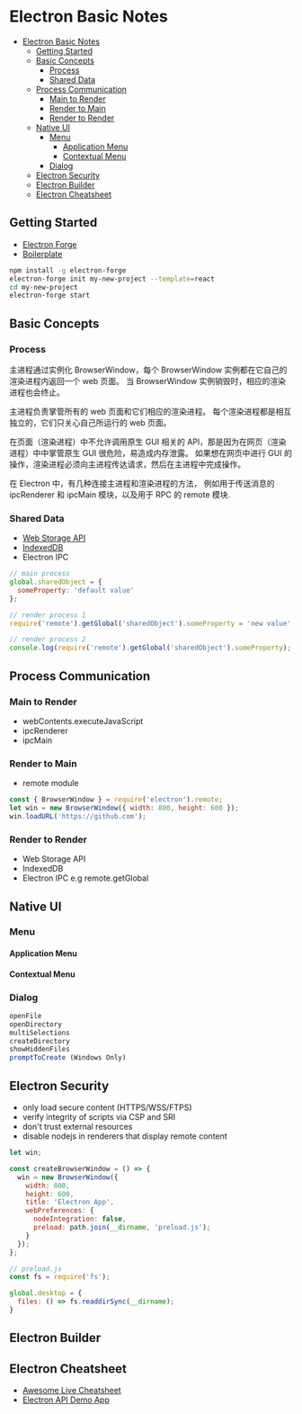 # Electron Basic Notes

<!-- TOC -->

- [Electron Basic Notes](#electron-basic-notes)
  - [Getting Started](#getting-started)
  - [Basic Concepts](#basic-concepts)
    - [Process](#process)
    - [Shared Data](#shared-data)
  - [Process Communication](#process-communication)
    - [Main to Render](#main-to-render)
    - [Render to Main](#render-to-main)
    - [Render to Render](#render-to-render)
  - [Native UI](#native-ui)
    - [Menu](#menu)
      - [Application Menu](#application-menu)
      - [Contextual Menu](#contextual-menu)
    - [Dialog](#dialog)
  - [Electron Security](#electron-security)
  - [Electron Builder](#electron-builder)
  - [Electron Cheatsheet](#electron-cheatsheet)

<!-- /TOC -->

## Getting Started

- [Electron Forge](https://electronforge.io)
- [Boilerplate](https://github.com/electron-react-boilerplate)

```bash
npm install -g electron-forge
electron-forge init my-new-project --template=react
cd my-new-project
electron-forge start
```

## Basic Concepts

### Process

主进程通过实例化 BrowserWindow，每个 BrowserWindow 实例都在它自己的渲染进程内返回一个 web 页面。
当 BrowserWindow 实例销毁时，相应的渲染进程也会终止。

主进程负责掌管所有的 web 页面和它们相应的渲染进程。
每个渲染进程都是相互独立的，它们只关心自己所运行的 web 页面。

在页面（渲染进程）中不允许调用原生 GUI 相关的 API，那是因为在网页（渲染进程）中中掌管原生 GUI 很危险，易造成内存泄露。
如果想在网页中进行 GUI 的操作，渲染进程必须向主进程传达请求，然后在主进程中完成操作。

在 Electron 中，有几种连接主进程和渲染进程的方法，
例如用于传送消息的 ipcRenderer 和 ipcMain 模块，以及用于 RPC 的 remote 模块.

### Shared Data

- [Web Storage API](https://developer.mozilla.org/en-US/docs/Web/API/Storage)
- [IndexedDB](https://developer.mozilla.org/en-US/docs/Web/API/IndexedDB_API)
- Electron IPC

```js
// main process
global.sharedObject = {
  someProperty: 'default value'
};

// render process 1
require('remote').getGlobal('sharedObject').someProperty = 'new value';

// render process 2
console.log(require('remote').getGlobal('sharedObject').someProperty);
```

## Process Communication

### Main to Render

- webContents.executeJavaScript
- ipcRenderer
- ipcMain

### Render to Main

- remote module

```js
const { BrowserWindow } = require('electron').remote;
let win = new BrowserWindow({ width: 800, height: 600 });
win.loadURL('https://github.com');
```

### Render to Render

- Web Storage API
- IndexedDB
- Electron IPC e.g remote.getGlobal

## Native UI

### Menu

#### Application Menu

#### Contextual Menu

### Dialog

```js
openFile
openDirectory
multiSelections
createDirectory
showHiddenFiles
promptToCreate (Windows Only)
```

## Electron Security

- only load secure content (HTTPS/WSS/FTPS)
- verify integrity of scripts via CSP and SRI
- don't trust external resources
- disable nodejs in renderers that display remote content

```js
let win;

const createBrowserWindow = () => {
  win = new BrowserWindow({
    width: 800,
    height: 600,
    title: 'Electron App',
    webPreferences: {
      nodeIntegration: false,
      preload: path.join(__dirname, 'preload.js');
    }
  });
};
```

```js
// preload.js
const fs = require('fs');

global.desktop = {
  files: () => fs.readdirSync(__dirname);
}
```

## Electron Builder

## Electron Cheatsheet

- [Awesome Live Cheatsheet](https://github.com/ConardLi/electron-react)
- [Electron API Demo App](https://github.com/demopark/electron-api-demos-Zh_CN)
